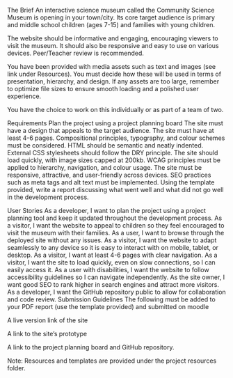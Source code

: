 The Brief
An interactive science museum called the Community Science Museum is opening in your town/city. Its core target audience is primary and middle school children (ages 7-15) and families with young children.

The website should be informative and engaging, encouraging viewers to visit the museum. It should also be responsive and easy to use on various devices. Peer/Teacher review is recommended.

You have been provided with media assets such as text and images (see link under Resources). You must decide how these will be used in terms of presentation, hierarchy, and design. If any assets are too large, remember to optimize file sizes to ensure smooth loading and a polished user experience.

You have the choice to work on this individually or as part of a team of two.

Requirements
Plan the project using a project planning board
The site must have a design that appeals to the target audience.
The site must have at least 4-6 pages.
Compositional principles, typography, and colour schemes must be considered.
HTML should be semantic and neatly indented.
External CSS stylesheets should follow the DRY principle.
The site should load quickly, with image sizes capped at 200kb.
WCAG principles must be applied to hierarchy, navigation, and colour usage.
The site must be responsive, attractive, and user-friendly across devices.
SEO practices such as meta tags and alt text must be implemented.
Using the template provided, write a report discussing what went well and what did not go well in the development process.

User Stories
As a developer, I want to plan the project using a project planning tool and keep it updated throughout the development process.
As a visitor, I want the website to appeal to children so they feel encouraged to visit the museum with their families.
As a user, I want to browse through the deployed site without any issues.
As a visitor, I want the website to adapt seamlessly to any device so it is easy to interact with on mobile, tablet, or desktop.
As a visitor, I want at least 4-6 pages with clear navigation.
As a visitor, I want the site to load quickly, even on slow connections, so I can easily access it.
As a user with disabilities, I want the website to follow accessibility guidelines so I can navigate independently.
As the site owner, I want good SEO to rank higher in search engines and attract more visitors.
As a developer, I want the GitHub repository public to allow for collaboration and code review.
Submission Guidelines
The following must be added to your PDF report (use the template provided) and submitted on moodle

A live version link of the site

A link to the site’s prototype

A link to the project planning board and GitHub repository.

Note: Resources and templates are provided under the project resources folder.
